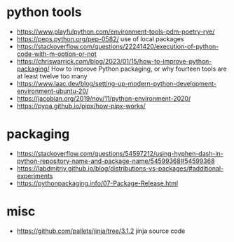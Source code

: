 
# python tools
- https://www.playfulpython.com/environment-tools-pdm-poetry-rye/
- https://peps.python.org/pep-0582/  use of local packages
- https://stackoverflow.com/questions/22241420/execution-of-python-code-with-m-option-or-not
- https://chriswarrick.com/blog/2023/01/15/how-to-improve-python-packaging/ How to improve Python packaging, or why fourteen tools are at least twelve too many
- https://www.laac.dev/blog/setting-up-modern-python-development-environment-ubuntu-20/
- https://jacobian.org/2019/nov/11/python-environment-2020/
- https://pypa.github.io/pipx/how-pipx-works/

# packaging
- https://stackoverflow.com/questions/54597212/using-hyphen-dash-in-python-repository-name-and-package-name/54599368#54599368
- https://labdmitriy.github.io/blog/distributions-vs-packages/#additional-experiments
- https://pythonpackaging.info/07-Package-Release.html

# misc
- https://github.com/pallets/jinja/tree/3.1.2  jinja source code
